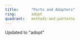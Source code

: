 ```yaml
---
title:      "Ports and Adapters"
ring:       adopt
quadrant:   methods-and-patterns
---
```


Updated to "adopt"